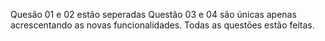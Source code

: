 Quesão 01 e 02 estão seperadas
Questão 03 e 04 são únicas apenas acrescentando as novas funcionalidades. 
Todas as questões estão feitas. 
